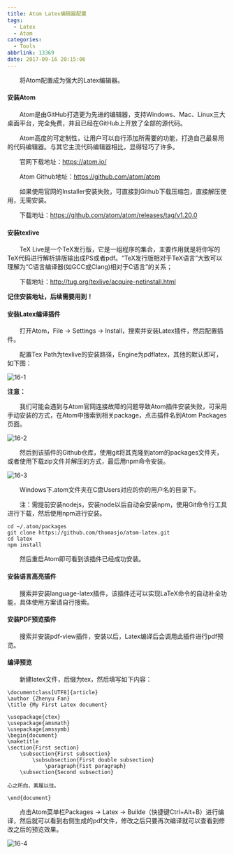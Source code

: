 ```yaml
---
title: Atom Latex编辑器配置
tags:
  - Latex
  - Atom
categories:
  - Tools
abbrlink: 13369
date: 2017-09-16 20:15:06
---
```



　　将Atom配置成为强大的Latex编辑器。

<!--more-->

#### 安装Atom

　　Atom是由GitHub打造更为先进的编辑器，支持Windows、Mac、Linux三大桌面平台，完全免费，并且已经在GitHub上开放了全部的源代码。

　　Atom高度的可定制性，让用户可以自行添加所需要的功能，打造自己最易用的代码编辑器。与其它主流代码编辑器相比，显得轻巧了许多。

　　官网下载地址：https://atom.io/

　　Atom Github地址：https://github.com/atom/atom

　　如果使用官网的Installer安装失败，可直接到Github下载压缩包，直接解压使用，无需安装。

　　下载地址：https://github.com/atom/atom/releases/tag/v1.20.0

#### 安装texlive

　　TeX Live是一个TeX发行版，它是一组程序的集合，主要作用就是将你写的TeX代码进行解析排版输出成PS或者pdf。“TeX发行版相对于TeX语言”大致可以理解为“C语言编译器(如GCC或Clang)相对于C语言”的关系；

　　下载地址：http://tug.org/texlive/acquire-netinstall.html

**记住安装地址，后续需要用到！**

#### 安装Latex编译插件

　　打开Atom，File -> Settings -> Install，搜索并安装Latex插件，然后配置插件。

　　配置Tex Path为texlive的安装路径，Engine为pdflatex，其他的默认即可，如下图：

![16-1](http://ohe7ixo05.bkt.clouddn.com/2017/9/16-1.png)

**注意：**

　　我们可能会遇到与Atom官网连接故障的问题导致Atom插件安装失败，可采用手动安装的方式，在Atom中搜索到相关package，点击插件名到Atom Packages页面。

![16-2](http://ohe7ixo05.bkt.clouddn.com/2017/9/16-2.png)

　　然后到该插件的Github仓库，使用git将其克隆到atom的packages文件夹，或者使用下载zip文件并解压的方式，最后用npm命令安装。

![16-3](http://ohe7ixo05.bkt.clouddn.com/2017/9/16-3.png)

　　Windows下.atom文件夹在C盘Users对应的你的用户名的目录下。

　　注：需提前安装nodejs，安装node以后自动会安装npm，使用Git命令行工具进行下载，然后使用npm进行安装。

```
cd ~/.atom/packages
git clone https://github.com/thomasjo/atom-latex.git
cd latex
npm install
```

　　然后重启Atom即可看到该插件已经成功安装。

#### 安装语言高亮插件

　　搜索并安装language-latex插件，该插件还可以实现LaTeX命令的自动补全功能，具体使用方案请自行搜索。

#### 安装PDF预览插件

　　搜索并安装pdf-view插件，安装以后，Latex编译后会调用此插件进行pdf预览。


#### 编译预览

　　新建latex文件，后缀为tex，然后填写如下内容：

```
\documentclass[UTF8]{article}
\author {Zhenyu Fan}
\title {My First Latex document}

\usepackage{ctex}
\usepackage{amsmath}
\usepackage{amssymb}
\begin{document}
\maketitle
\section{First section}
    \subsection{First subsection}
        \subsubsection{First double subsection}
            \paragraph{Fist paragraph}
    \subsection{Second subsection}

心之所向，素履以往。

\end{document}
```

　　点击Atom菜单栏Packages -> Latex -> Builde（快捷键Ctrl+Alt+B）进行编译，然后就可以看到右侧生成的pdf文件，修改之后只要再次编译就可以查看到修改之后的预览效果。


![16-4](http://ohe7ixo05.bkt.clouddn.com/2017/9/16-4.png)
